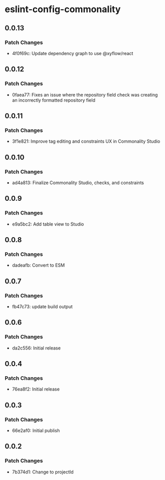 # eslint-config-commonality

## 0.0.13

### Patch Changes

- 4f0f69c: Update dependency graph to use @xyflow/react

## 0.0.12

### Patch Changes

- 0faea77: Fixes an issue where the repository field check was creating an incorrectly formatted repository field

## 0.0.11

### Patch Changes

- 3f1e821: Improve tag editing and constraints UX in Commonality Studio

## 0.0.10

### Patch Changes

- ad4a813: Finalize Commonality Studio, checks, and constraints

## 0.0.9

### Patch Changes

- e9a5bc2: Add table view to Studio

## 0.0.8

### Patch Changes

- dadeafb: Convert to ESM

## 0.0.7

### Patch Changes

- fb47c73: update build output

## 0.0.6

### Patch Changes

- da2c556: Initial release

## 0.0.4

### Patch Changes

- 76ea8f2: Initial release

## 0.0.3

### Patch Changes

- 66e2af0: Initial publish

## 0.0.2

### Patch Changes

- 7b374d1: Change to projectId
